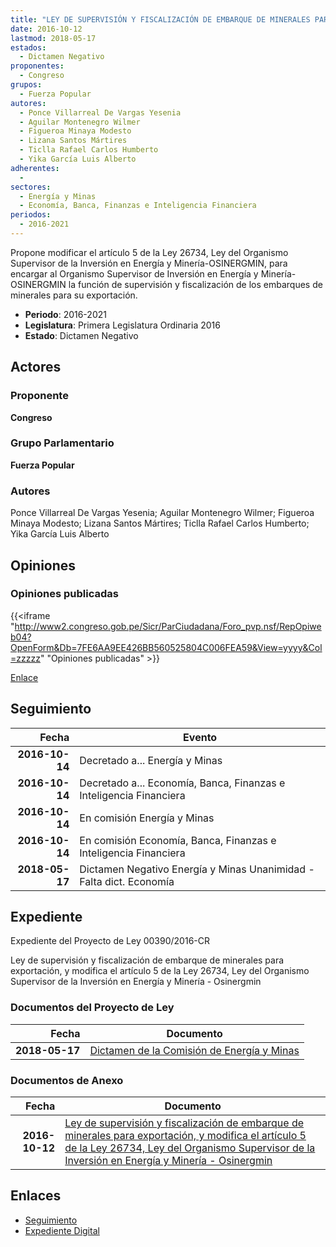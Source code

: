 ```yaml
---
title: "LEY DE SUPERVISIÓN Y FISCALIZACIÓN DE EMBARQUE DE MINERALES PARA EXPORTACIÓN, Y MODIFICA EL ARTÍCULO 5 DE LA LEY 26734, LEY DEL ORGANISMO SUPERVISOR DE LA INVERSIÓN EN ENERGÍA Y MINERÍA-OSINERGMIN"
date: 2016-10-12
lastmod: 2018-05-17
estados: 
  - Dictamen Negativo
proponentes: 
  - Congreso
grupos: 
  - Fuerza Popular
autores: 
  - Ponce Villarreal De Vargas Yesenia
  - Aguilar Montenegro Wilmer
  - Figueroa Minaya Modesto
  - Lizana Santos Mártires
  - Ticlla Rafael Carlos Humberto
  - Yika García Luis Alberto
adherentes: 
  - 
sectores: 
  - Energía y Minas
  - Economía, Banca, Finanzas e Inteligencia Financiera
periodos: 
  - 2016-2021
---
```


Propone modificar el artículo 5 de la Ley 26734, Ley del Organismo Supervisor de la Inversión en Energía y Minería-OSINERGMIN, para encargar al Organismo Supervisor de Inversión en Energía y Minería-OSINERGMIN la función de supervisión y fiscalización de los embarques de minerales para su exportación.

- **Periodo**: 2016-2021
- **Legislatura**: Primera Legislatura Ordinaria 2016
- **Estado**: Dictamen Negativo

## Actores

### Proponente

**Congreso**

### Grupo Parlamentario

**Fuerza Popular**

### Autores

Ponce Villarreal De Vargas Yesenia; Aguilar Montenegro Wilmer; Figueroa Minaya Modesto; Lizana Santos Mártires; Ticlla Rafael Carlos Humberto; Yika García Luis Alberto


## Opiniones

### Opiniones publicadas

{{<iframe "http://www2.congreso.gob.pe/Sicr/ParCiudadana/Foro_pvp.nsf/RepOpiweb04?OpenForm&Db=7FE6AA9EE426BB560525804C006FEA59&View=yyyy&Col=zzzzz" "Opiniones publicadas" >}}

[Enlace](http://www2.congreso.gob.pe/Sicr/ParCiudadana/Foro_pvp.nsf/RepOpiweb04?OpenForm&Db=7FE6AA9EE426BB560525804C006FEA59&View=yyyy&Col=zzzzz)

## Seguimiento

| Fecha | Evento |
|------:|--------|
| **2016-10-14** | Decretado a... Energía y Minas|
| **2016-10-14** | Decretado a... Economía, Banca, Finanzas e Inteligencia Financiera|
| **2016-10-14** | En comisión Energía y Minas|
| **2016-10-14** | En comisión Economía, Banca, Finanzas e Inteligencia Financiera|
| **2018-05-17** | Dictamen Negativo Energía y Minas Unanimidad - Falta dict. Economía|


## Expediente

Expediente del Proyecto de Ley 00390/2016-CR

Ley de supervisión y fiscalización de embarque de minerales para exportación, y modifica el artículo 5 de la Ley 26734, Ley del Organismo Supervisor de la Inversión en Energía y Minería - Osinergmin


### Documentos del Proyecto de Ley

| Fecha | Documento |
|------:|--------|
| **2018-05-17** | [Dictamen de la Comisión de Energía y Minas](http://www.leyes.congreso.gob.pe/Documentos/2016_2021/Dictamenes/Proyectos_de_Ley/00390DC11MAY20180517.pdf) |

### Documentos de Anexo

| Fecha | Documento |
|------:|--------|
| **2016-10-12** | [Ley de supervisión y fiscalización de embarque de minerales para exportación, y modifica el artículo 5 de la Ley 26734, Ley del Organismo Supervisor de la Inversión en Energía y Minería - Osinergmin](http://www.leyes.congreso.gob.pe/Documentos/2016_2021/Proyectos_de_Ley_y_de_Resoluciones_Legislativas/PL0039020161012.pdf) |

## Enlaces 

- [Seguimiento](http://www2.congreso.gob.pe/Sicr/TraDocEstProc/CLProLey2016.nsf/f7fff46988ca05b1052578e100829cc7/c144faca0b61cd360525804c005f3f42?OpenDocument)
- [Expediente Digital](http://www2.congreso.gob.pehttp://www2.congreso.gob.pe/Sicr/TraDocEstProc/CLProLey2016.nsf/f7fff46988ca05b1052578e100829cc7/c144faca0b61cd360525804c005f3f42?OpenDocument&Click=05257FB7005EB655.eb71d0cf91d8294e05256cdf006b5706/$Body/0.1C6C)
